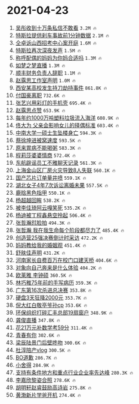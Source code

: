 # 2021-04-23

1. [吴彤收到十万条私信不敢看](https://s.weibo.com/weibo?q=%23%E5%90%B4%E5%BD%A4%E6%94%B6%E5%88%B0%E5%8D%81%E4%B8%87%E6%9D%A1%E7%A7%81%E4%BF%A1%E4%B8%8D%E6%95%A2%E7%9C%8B%23&Refer=top) `3.2M 🔥`
1. [特斯拉提供刹车事故前1分钟数据](https://s.weibo.com/weibo?q=%23%E7%89%B9%E6%96%AF%E6%8B%89%E6%8F%90%E4%BE%9B%E5%88%B9%E8%BD%A6%E4%BA%8B%E6%95%85%E5%89%8D1%E5%88%86%E9%92%9F%E6%95%B0%E6%8D%AE%23&Refer=top) `2.1M 🔥`
1. [仝卓诉山西招考中心案开庭](https://s.weibo.com/weibo?q=%23%E4%BB%9D%E5%8D%93%E8%AF%89%E5%B1%B1%E8%A5%BF%E6%8B%9B%E8%80%83%E4%B8%AD%E5%BF%83%E6%A1%88%E5%BC%80%E5%BA%AD%23&Refer=top) `1.6M 🔥`
1. [特斯拉再次深夜发声](https://s.weibo.com/weibo?q=%23%E7%89%B9%E6%96%AF%E6%8B%89%E5%86%8D%E6%AC%A1%E6%B7%B1%E5%A4%9C%E5%8F%91%E5%A3%B0%23&Refer=top) `1.5M 🔥`
1. [称呼配偶的妈妈为你妈合适吗](https://s.weibo.com/weibo?q=%23%E7%A7%B0%E5%91%BC%E9%85%8D%E5%81%B6%E7%9A%84%E5%A6%88%E5%A6%88%E4%B8%BA%E4%BD%A0%E5%A6%88%E5%90%88%E9%80%82%E5%90%97%23&Refer=top) `1.3M 🔥`
1. [如梦之梦直播](https://s.weibo.com/weibo?q=%E5%A6%82%E6%A2%A6%E4%B9%8B%E6%A2%A6%E7%9B%B4%E6%92%AD&Refer=top) `1.3M 🔥`
1. [顺丰财务负责人辞职](https://s.weibo.com/weibo?q=%E9%A1%BA%E4%B8%B0%E8%B4%A2%E5%8A%A1%E8%B4%9F%E8%B4%A3%E4%BA%BA%E8%BE%9E%E8%81%8C&Refer=top) `1.1M 🔥`
1. [赵露思工作室声明](https://s.weibo.com/weibo?q=%23%E8%B5%B5%E9%9C%B2%E6%80%9D%E5%B7%A5%E4%BD%9C%E5%AE%A4%E5%A3%B0%E6%98%8E%23&Refer=top) `1.0M 🔥`
1. [西安某高校发生持刀劫持事件](https://s.weibo.com/weibo?q=%E8%A5%BF%E5%AE%89%E6%9F%90%E9%AB%98%E6%A0%A1%E5%8F%91%E7%94%9F%E6%8C%81%E5%88%80%E5%8A%AB%E6%8C%81%E4%BA%8B%E4%BB%B6&Refer=top) `861.8K 🔥`
1. [付国豪离职](https://s.weibo.com/weibo?q=%E4%BB%98%E5%9B%BD%E8%B1%AA%E7%A6%BB%E8%81%8C&Refer=top) `732.6K 🔥`
1. [张艺兴用彩灯的手机壳](https://s.weibo.com/weibo?q=%23%E5%BC%A0%E8%89%BA%E5%85%B4%E7%94%A8%E5%BD%A9%E7%81%AF%E7%9A%84%E6%89%8B%E6%9C%BA%E5%A3%B3%23&Refer=top) `695.4K 🔥`
1. [赵露思点赞](https://s.weibo.com/weibo?q=%23%E8%B5%B5%E9%9C%B2%E6%80%9D%E7%82%B9%E8%B5%9E%23&Refer=top) `653.9K 🔥`
1. [每年约1000万吨塑料垃圾流入海洋](https://s.weibo.com/weibo?q=%23%E6%AF%8F%E5%B9%B4%E7%BA%A61000%E4%B8%87%E5%90%A8%E5%A1%91%E6%96%99%E5%9E%83%E5%9C%BE%E6%B5%81%E5%85%A5%E6%B5%B7%E6%B4%8B%23&Refer=top) `608.9K 🔥`
1. [佟大为 父亲会影响女儿的择偶标准](https://s.weibo.com/weibo?q=%E4%BD%9F%E5%A4%A7%E4%B8%BA%20%E7%88%B6%E4%BA%B2%E4%BC%9A%E5%BD%B1%E5%93%8D%E5%A5%B3%E5%84%BF%E7%9A%84%E6%8B%A9%E5%81%B6%E6%A0%87%E5%87%86&Refer=top) `603.4K 🔥`
1. [中南大学一硕士生坠楼身亡](https://s.weibo.com/weibo?q=%23%E4%B8%AD%E5%8D%97%E5%A4%A7%E5%AD%A6%E4%B8%80%E7%A1%95%E5%A3%AB%E7%94%9F%E5%9D%A0%E6%A5%BC%E8%BA%AB%E4%BA%A1%23&Refer=top) `594.3K 🔥`
1. [蔡徐坤进被窝速度](https://s.weibo.com/weibo?q=%23%E8%94%A1%E5%BE%90%E5%9D%A4%E8%BF%9B%E8%A2%AB%E7%AA%9D%E9%80%9F%E5%BA%A6%23&Refer=top) `593.5K 🔥`
1. [原来胃病不能喝粥](https://s.weibo.com/weibo?q=%23%E5%8E%9F%E6%9D%A5%E8%83%83%E7%97%85%E4%B8%8D%E8%83%BD%E5%96%9D%E7%B2%A5%23&Refer=top) `583.3K 🔥`
1. [程莉莎婆婆情商](https://s.weibo.com/weibo?q=%23%E7%A8%8B%E8%8E%89%E8%8E%8E%E5%A9%86%E5%A9%86%E6%83%85%E5%95%86%23&Refer=top) `572.4K 🔥`
1. [东航辟谣员工不雅聊天记录](https://s.weibo.com/weibo?q=%23%E4%B8%9C%E8%88%AA%E8%BE%9F%E8%B0%A3%E5%91%98%E5%B7%A5%E4%B8%8D%E9%9B%85%E8%81%8A%E5%A4%A9%E8%AE%B0%E5%BD%95%23&Refer=top) `561.3K 🔥`
1. [上海金山区厂房火灾导致8人失联](https://s.weibo.com/weibo?q=%E4%B8%8A%E6%B5%B7%E9%87%91%E5%B1%B1%E5%8C%BA%E5%8E%82%E6%88%BF%E7%81%AB%E7%81%BE%E5%AF%BC%E8%87%B48%E4%BA%BA%E5%A4%B1%E8%81%94&Refer=top) `560.1K 🔥`
1. [国产芯片订单量井喷](https://s.weibo.com/weibo?q=%23%E5%9B%BD%E4%BA%A7%E8%8A%AF%E7%89%87%E8%AE%A2%E5%8D%95%E9%87%8F%E4%BA%95%E5%96%B7%23&Refer=top) `559.1K 🔥`
1. [湖北女子4年7次诉讼离婚未果](https://s.weibo.com/weibo?q=%23%E6%B9%96%E5%8C%97%E5%A5%B3%E5%AD%904%E5%B9%B47%E6%AC%A1%E8%AF%89%E8%AE%BC%E7%A6%BB%E5%A9%9A%E6%9C%AA%E6%9E%9C%23&Refer=top) `557.5K 🔥`
1. [鹿晗黑色指甲](https://s.weibo.com/weibo?q=%23%E9%B9%BF%E6%99%97%E9%BB%91%E8%89%B2%E6%8C%87%E7%94%B2%23&Refer=top) `550.1K 🔥`
1. [杨超越回眸](https://s.weibo.com/weibo?q=%23%E6%9D%A8%E8%B6%85%E8%B6%8A%E5%9B%9E%E7%9C%B8%23&Refer=top) `538.2K 🔥`
1. [被李佳琦阿云嘎笑死](https://s.weibo.com/weibo?q=%23%E8%A2%AB%E6%9D%8E%E4%BD%B3%E7%90%A6%E9%98%BF%E4%BA%91%E5%98%8E%E7%AC%91%E6%AD%BB%23&Refer=top) `535.2K 🔥`
1. [杨迪被丁程鑫悬空拎起](https://s.weibo.com/weibo?q=%23%E6%9D%A8%E8%BF%AA%E8%A2%AB%E4%B8%81%E7%A8%8B%E9%91%AB%E6%82%AC%E7%A9%BA%E6%8B%8E%E8%B5%B7%23&Refer=top) `506.4K 🔥`
1. [张哲瀚怼脸拍](https://s.weibo.com/weibo?q=%23%E5%BC%A0%E5%93%B2%E7%80%9A%E6%80%BC%E8%84%B8%E6%8B%8D%23&Refer=top) `494.3K 🔥`
1. [张哲瀚 我在我生命每个阶段都尽力了](https://s.weibo.com/weibo?q=%E5%BC%A0%E5%93%B2%E7%80%9A%20%E6%88%91%E5%9C%A8%E6%88%91%E7%94%9F%E5%91%BD%E6%AF%8F%E4%B8%AA%E9%98%B6%E6%AE%B5%E9%83%BD%E5%B0%BD%E5%8A%9B%E4%BA%86&Refer=top) `485.4K 🔥`
1. [创造营25强决赛倒计时采访](https://s.weibo.com/weibo?q=%23%E5%88%9B%E9%80%A0%E8%90%A525%E5%BC%BA%E5%86%B3%E8%B5%9B%E5%80%92%E8%AE%A1%E6%97%B6%E9%87%87%E8%AE%BF%23&Refer=top) `472.2K 🔥`
1. [妈妈教给我的婚姻观](https://s.weibo.com/weibo?q=%23%E5%A6%88%E5%A6%88%E6%95%99%E7%BB%99%E6%88%91%E7%9A%84%E5%A9%9A%E5%A7%BB%E8%A7%82%23&Refer=top) `451.4K 🔥`
1. [舒肤佳声明](https://s.weibo.com/weibo?q=%E8%88%92%E8%82%A4%E4%BD%B3%E5%A3%B0%E6%98%8E&Refer=top) `431.2K 🔥`
1. [河南家长自费百万在校门口建天桥](https://s.weibo.com/weibo?q=%E6%B2%B3%E5%8D%97%E5%AE%B6%E9%95%BF%E8%87%AA%E8%B4%B9%E7%99%BE%E4%B8%87%E5%9C%A8%E6%A0%A1%E9%97%A8%E5%8F%A3%E5%BB%BA%E5%A4%A9%E6%A1%A5&Refer=top) `404.6K 🔥`
1. [对象向自己奔来是什么体验](https://s.weibo.com/weibo?q=%23%E5%AF%B9%E8%B1%A1%E5%90%91%E8%87%AA%E5%B7%B1%E5%A5%94%E6%9D%A5%E6%98%AF%E4%BB%80%E4%B9%88%E4%BD%93%E9%AA%8C%23&Refer=top) `404.2K 🔥`
1. [欧莱雅 李钟硕](https://s.weibo.com/weibo?q=%E6%AC%A7%E8%8E%B1%E9%9B%85%20%E6%9D%8E%E9%92%9F%E7%A1%95&Refer=top) `360.5K 🔥`
1. [林巧稚75年前的手写病历](https://s.weibo.com/weibo?q=%E6%9E%97%E5%B7%A7%E7%A8%9A75%E5%B9%B4%E5%89%8D%E7%9A%84%E6%89%8B%E5%86%99%E7%97%85%E5%8E%86&Refer=top) `359.3K 🔥`
1. [广东第16次杀进总决赛](https://s.weibo.com/weibo?q=%23%E5%B9%BF%E4%B8%9C%E7%AC%AC16%E6%AC%A1%E6%9D%80%E8%BF%9B%E6%80%BB%E5%86%B3%E8%B5%9B%23&Refer=top) `353.8K 🔥`
1. [硬盘3天狂降2000元](https://s.weibo.com/weibo?q=%23%E7%A1%AC%E7%9B%983%E5%A4%A9%E7%8B%82%E9%99%8D2000%E5%85%83%23&Refer=top) `353.7K 🔥`
1. [倪大红白敬亭爷孙cp](https://s.weibo.com/weibo?q=%23%E5%80%AA%E5%A4%A7%E7%BA%A2%E7%99%BD%E6%95%AC%E4%BA%AD%E7%88%B7%E5%AD%99cp%23&Refer=top) `353.6K 🔥`
1. [环保组织打碎汇丰总部19扇窗户](https://s.weibo.com/weibo?q=%E7%8E%AF%E4%BF%9D%E7%BB%84%E7%BB%87%E6%89%93%E7%A2%8E%E6%B1%87%E4%B8%B0%E6%80%BB%E9%83%A819%E6%89%87%E7%AA%97%E6%88%B7&Refer=top) `348.9K 🔥`
1. [龚俊直播](https://s.weibo.com/weibo?q=%E9%BE%9A%E4%BF%8A%E7%9B%B4%E6%92%AD&Refer=top) `347.8K 🔥`
1. [花21万元补数学考59分](https://s.weibo.com/weibo?q=%23%E8%8A%B121%E4%B8%87%E5%85%83%E8%A1%A5%E6%95%B0%E5%AD%A6%E8%80%8359%E5%88%86%23&Refer=top) `311.4K 🔥`
1. [青春有你](https://s.weibo.com/weibo?q=%E9%9D%92%E6%98%A5%E6%9C%89%E4%BD%A0&Refer=top) `302.6K 🔥`
1. [梁辰陆景门后壁咚吻](https://s.weibo.com/weibo?q=%E6%A2%81%E8%BE%B0%E9%99%86%E6%99%AF%E9%97%A8%E5%90%8E%E5%A3%81%E5%92%9A%E5%90%BB&Refer=top) `300.6K 🔥`
1. [杜淳陪产vlog](https://s.weibo.com/weibo?q=%23%E6%9D%9C%E6%B7%B3%E9%99%AA%E4%BA%A7vlog%23&Refer=top) `300.5K 🔥`
1. [BO道歉](https://s.weibo.com/weibo?q=%23BO%E9%81%93%E6%AD%89%23&Refer=top) `286.7K 🔥`
1. [小舍得](https://s.weibo.com/weibo?q=%E5%B0%8F%E8%88%8D%E5%BE%97&Refer=top) `284.9K 🔥`
1. [支持有条件地方和重点行业企业率先达峰](https://s.weibo.com/weibo?q=%E6%94%AF%E6%8C%81%E6%9C%89%E6%9D%A1%E4%BB%B6%E5%9C%B0%E6%96%B9%E5%92%8C%E9%87%8D%E7%82%B9%E8%A1%8C%E4%B8%9A%E4%BC%81%E4%B8%9A%E7%8E%87%E5%85%88%E8%BE%BE%E5%B3%B0&Refer=top) `280.3K 🔥`
1. [李嘉欣黎姿合照](https://s.weibo.com/weibo?q=%E6%9D%8E%E5%98%89%E6%AC%A3%E9%BB%8E%E5%A7%BF%E5%90%88%E7%85%A7&Refer=top) `278.6K 🔥`
1. [胡明轩赵睿鼓励高诗岩](https://s.weibo.com/weibo?q=%E8%83%A1%E6%98%8E%E8%BD%A9%E8%B5%B5%E7%9D%BF%E9%BC%93%E5%8A%B1%E9%AB%98%E8%AF%97%E5%B2%A9&Refer=top) `275.8K 🔥`
1. [黄渤新片学爸开机](https://s.weibo.com/weibo?q=%23%E9%BB%84%E6%B8%A4%E6%96%B0%E7%89%87%E5%AD%A6%E7%88%B8%E5%BC%80%E6%9C%BA%23&Refer=top) `274.4K 🔥`
